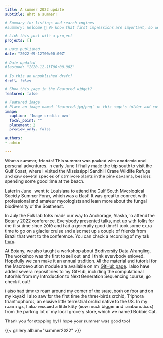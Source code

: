 ```yaml
---
title: A summer 2022 update
subtitle: What a summer!

# Summary for listings and search engines
#summary: Welcome 👋 We know that first impressions are important, so we've populated your new site with some initial content to help you get familiar with everything in no time.

# Link this post with a project
projects: []

# Date published
date: "2022-09-12T00:00:00Z"

# Date updated
#lastmod: "2020-12-13T00:00:00Z"

# Is this an unpublished draft?
draft: false

# Show this page in the Featured widget?
featured: false

# Featured image
# Place an image named `featured.jpg/png` in this page's folder and customize its options here.
image:
  caption: 'Image credit: own'
  focal_point: ""
  placement: 2
  preview_only: false

authors:
- admin

---
```


What a summer, friends! This summer was packed with academic and personal adventures. In early June I finally made the trip south to visit the Gulf Coast, where I visited the Mississippi Sandhill Crane Wildlife Refuge and saw several species of carnivore plants in the pine savanna, besides spending some good time at the beach. 

Later in June I went to Louisiana to attend the Gulf South Mycological Society Summer Foray, which was a blast! It was great to connect with professional and amateur mycologists and learn more about the fungal biodiversity of the Southeast. 

In July the Folk lab folks made our way to Anchorage, Alaska, to attend the Botany 2022 conference. Everybody presented talks, met up with folks for the first time since 2019 and had a generally good time! I took some extra time to go on a glacier cruise and also met up a couple  of friends from Brazil that went to the conference. You can check a recording of my talk [here](https://carolsiniscalchi.com/talk/investigating-the-role-of-environment-ploidal-level-and-symbiotic-partner-in-the-diversification-of-the-mimosoid-clade-leguminosae/). 

At Botany, we also taught a workshop about Biodiversity Data Wrangling. The workshop was the first to sell out, and I think everybody enjoyed. Hopefully we can make it an annual tradition. All the material and tutorial for the Macroevolution module are available on my [GitHub page](https://github.com/carol-siniscalchi/BiodiversityDataWrangling). I also have added several repositories to my GitHub, including the computational tutorials from my Introduction to Next Generation Sequencing course, go check it out!

I also had time to roam around my corner of the state, both on foot and on my kayak! I also saw for the first time the three-birds orchid, Triphora trianthophoros, an elusive little terrestrial orchid native to the US. In my roamings, I also rescued a little kitty (now much bigger and rambunctious) from the parking lot of my local grocery store, which we named Bobbie Cat. 

Thank you for stopping by! I hope your summer was good too!

{{< gallery album="summer2022" >}}

